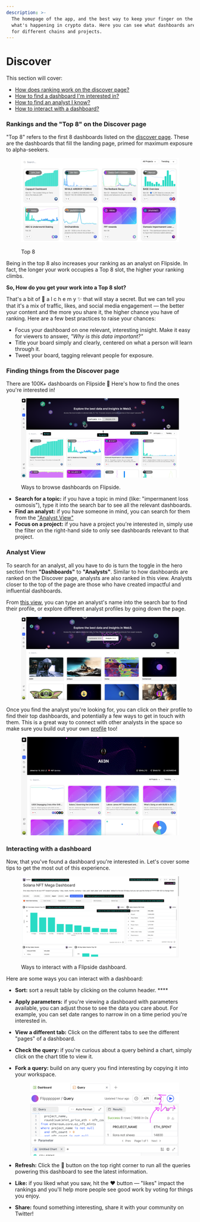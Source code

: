 ```yaml
---
description: >-
  The homepage of the app, and the best way to keep your finger on the pulse of
  what's happening in crypto data. Here you can see what dashboards are trending
  for different chains and projects.
---
```


# Discover

This section will cover:

* [How does ranking work on the discover page?](discover.md#ranking-on-the-discover-page)
* [How to find a dashboard I'm interested in?](discover.md#searching-on-the-discover-page)
* [How to find an analyst I know?](discover.md#analyst-view)
* [How to interact with a dashboard?](discover.md#interacting-with-a-dashboard)

### &#x20;Rankings and the "Top 8" on the Discover page

"Top 8" refers to the first 8 dashboards listed on the [discover page](http://flipsidecrypto.xyz). These are the dashboards that fill the landing page, primed for maximum exposure to alpha-seekers.&#x20;

<figure><img src="../../.gitbook/assets/Screenshot 2023-03-09 at 1.57.18 PM.png" alt=""><figcaption><p>Top 8 </p></figcaption></figure>

Being in the top 8 also increases your ranking as an analyst on Flipside. In fact, the longer your work occupies a Top 8 slot, the higher your ranking climbs.&#x20;

**So, How do you get your work into a Top 8 slot?**

That's a bit of 🧪 a l c h e m y ✨ that will stay a secret. But we can tell you that it's a mix of traffic, likes, and social media engagement — the better your content and the more you share it, the higher chance you have of ranking. Here are a few best practices to raise your chances:

* Focus your dashboard on one relevant, interesting insight. Make it easy for viewers to answer, _"Why is this data important?"_
* Title your board simply and clearly, centered on what a person will learn through it.
* Tweet your board, tagging relevant people for exposure.



### Finding things from the Discover page

There are 100K+ dashboards on Flipside 🤯 Here's how to find the ones you're interested in!&#x20;

<figure><img src="../../.gitbook/assets/discover.png" alt=""><figcaption><p>Ways to browse dashboards on Flipside. </p></figcaption></figure>

* **Search for a topic:** if you have a topic in mind (like: "impermanent loss osmosis"), type it into the search bar to see all the relevant dashboards.&#x20;
* **Find an analyst:** if you have someone in mind, you can search for them from the ["Analyst View"](discover.md#analyst-view)
* **Focus on a project:** if you have a project you're interested in, simply use the filter on the right-hand side to only see dashboards relevant to that project.&#x20;



### Analyst View

To search for an analyst, all you have to do is turn the toggle in the hero section from **"Dashboards"** to **"Analysts"**. Similar to how dashboards are ranked on the Discover page, analysts are also ranked in this view. Analysts closer to the top of the page are those who have created impactful and influential dashboards.&#x20;

From [this view](https://flipsidecrypto.xyz/analysts), you can type an analyst's name into the search bar to find their profile, or explore different analyst profiles by going down the page.&#x20;

<figure><img src="../../.gitbook/assets/Screenshot 2023-03-14 at 12.18.33 PM (1).png" alt=""><figcaption></figcaption></figure>

Once you find the analyst you're looking for, you can click on their profile to find their top dashboards, and potentially a few ways to get in touch with them. This is a great way to connect with other analysts in the space so make sure you build out your own [profile](profiles.md) too!

<figure><img src="../../.gitbook/assets/Screenshot 2023-03-14 at 12.34.43 PM.png" alt=""><figcaption></figcaption></figure>



### Interacting with a dashboard

Now, that you've found a dashboard you're interested in. Let's cover some tips to get the most out of this experience.

<figure><img src="../../.gitbook/assets/dash.png" alt=""><figcaption><p>Ways to interact with a Flipside dashboard.</p></figcaption></figure>

Here are some ways you can interact with a dashboard:

* **Sort:** sort a result table by clicking on the column header. ****&#x20;
* **Apply parameters:** if you're viewing a dashboard with parameters available, you can adjust those to see the data you care about. For example, you can set date ranges to narrow in on a time period you're interested in.
* **View a different tab:** Click on the different tabs to see the different "pages" of a dashboard.
* **Check the query:** if you're curious about a query behind a chart, simply click on the chart title to view it.
*   **Fork a query:** build on any query you find interesting by copying it into your workspace.&#x20;



    <figure><img src="../../.gitbook/assets/Screenshot 2023-03-12 at 7.26.41 PM (1).png" alt=""><figcaption></figcaption></figure>
* **Refresh:** Click the 🔁 button on the top right corner to run all the queries powering this dashboard to see the latest information.
* **Like:** if you liked what you saw, hit the ❤️ button — "likes" impact the rankings and you'll help more people see good work by voting for things you enjoy.
* **Share:** found something interesting, share it with your community on Twitter!

